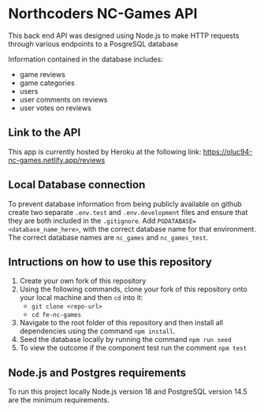 # Northcoders NC-Games API

This back end API was designed using Node.js to make HTTP requests through various endpoints to a PosgreSQL database

Information contained in the database includes:

- game reviews
- game categories
- users
- user comments on reviews
- user votes on reviews

## Link to the API

This app is currently hosted by Heroku at the following link:
https://oluc94-nc-games.netlify.app/reviews

## Local Database connection

To prevent database information from being publicly available on github create two separate `.env.test` and `.env.development` files and ensure that they are both included in the `.gitignore`.
Add `PGDATABASE=<database_name_here>`, with the correct database name for that environment. The correct database names are `nc_games` and `nc_games_test`.

## Intructions on how to use this repository

1. Create your own fork of this repository
2. Using the following commands, clone your fork of this repository onto your local machine and then `cd` into it:
   - `git clone <repo-url>`
   - `cd fe-nc-games`
3. Navigate to the root folder of this repository and then install all dependencies using the command `npm install`.
4. Seed the database locally by running the command `npm run seed`
5. To view the outcome if the component test run the comment `npm test`

## Node.js and Postgres requirements

To run this project locally Node.js version 18 and PostgreSQL version 14.5 are the minimum requirements.
